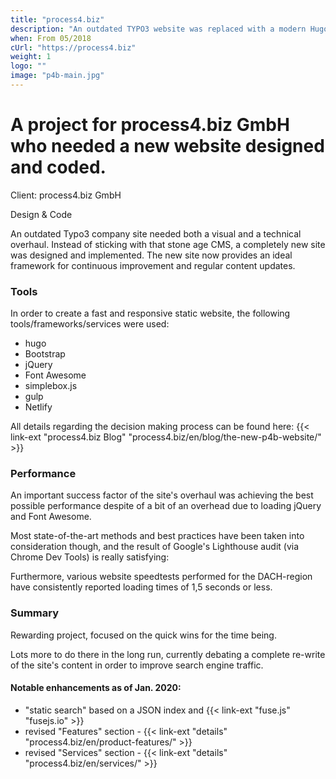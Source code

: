 ```yaml
---
title: "process4.biz"
description: "An outdated TYPO3 website was replaced with a modern Hugo site."
when: From 05/2018
cUrl: "https://process4.biz"
weight: 1
logo: ""
image: "p4b-main.jpg"
---
```


# A project for process4.biz GmbH who needed a new website designed and coded.

Client: process4.biz GmbH

Design & Code

An outdated Typo3 company site needed both a visual and a technical overhaul. Instead of sticking with that stone age CMS, a completely new site was designed and implemented. The new site now provides an ideal framework for continuous improvement and regular content updates.

### Tools

In order to create a fast and responsive static website, the following tools/frameworks/services were used:

- hugo
- Bootstrap
- jQuery
- Font Awesome
- simplebox.js
- gulp
- Netlify

All details regarding the decision making process can be found here: {{< link-ext "process4.biz Blog" "process4.biz/en/blog/the-new-p4b-website/" >}}

### Performance

An important success factor of the site's overhaul was achieving the best possible performance despite of a bit of an overhead due to loading jQuery and Font Awesome.

Most state-of-the-art methods and best practices have been taken into consideration though, and the result of Google's Lighthouse audit (via Chrome Dev Tools) is really satisfying:

Furthermore, various website speedtests performed for the DACH-region have consistently reported loading times of 1,5 seconds or less.

### Summary

Rewarding project, focused on the quick wins for the time being.

Lots more to do there in the long run, currently debating a complete re-write of the site's content in order to improve search engine traffic.

#### Notable enhancements as of Jan. 2020:

- "static search" based on a JSON index and {{< link-ext "fuse.js" "fusejs.io" >}}
- revised "Features" section - {{< link-ext "details" "process4.biz/en/product-features/" >}}
- revised "Services" section - {{< link-ext "details" "process4.biz/en/services/" >}}